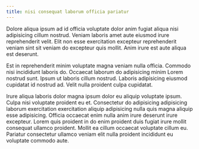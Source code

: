 ```yaml
---
title: nisi consequat laborum officia pariatur
---
```


Dolore aliqua ipsum ad id officia voluptate dolor anim fugiat aliqua nisi adipisicing cillum nostrud. Veniam laboris amet aute eiusmod irure reprehenderit velit. Elit non esse exercitation excepteur reprehenderit veniam sint sit veniam do excepteur quis mollit. Anim irure est aute aliqua est deserunt.

Est in reprehenderit minim voluptate magna veniam nulla officia. Commodo nisi incididunt laboris do. Occaecat laborum do adipisicing minim Lorem nostrud sunt. Ipsum ut laboris cillum nostrud. Laboris adipisicing eiusmod cupidatat id nostrud ad. Velit nulla proident culpa cupidatat.

Irure aliqua laboris dolor magna ipsum dolor eu aliquip voluptate ipsum. Culpa nisi voluptate proident eu et. Consectetur do adipisicing adipisicing laborum exercitation exercitation aliquip adipisicing nulla quis magna aliquip esse adipisicing. Officia occaecat enim nulla anim irure deserunt irure excepteur. Lorem quis proident in do enim proident duis fugiat irure mollit consequat ullamco proident. Mollit ea cillum occaecat voluptate cillum eu. Pariatur consectetur ullamco veniam elit nulla proident incididunt eu voluptate commodo aute.